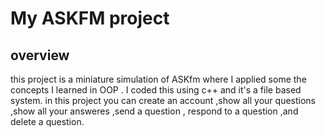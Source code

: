 # My ASKFM project
## overview
this project is a miniature simulation of ASKfm where I applied some the concepts I learned in OOP .
I coded this using c++ and it's a file based system.
in this project you can create an account ,show all your questions ,show all your answeres ,send a question , respond to a question ,and delete a question.
